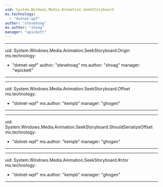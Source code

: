 ```yaml
---
uid: System.Windows.Media.Animation.SeekStoryboard
ms.technology: 
  - "dotnet-wpf"
author: "stevehoag"
ms.author: "shoag"
manager: "wpickett"
---
```


---
uid: System.Windows.Media.Animation.SeekStoryboard.Origin
ms.technology: 
  - "dotnet-wpf"
author: "stevehoag"
ms.author: "shoag"
manager: "wpickett"
---

---
uid: System.Windows.Media.Animation.SeekStoryboard.Offset
ms.technology: 
  - "dotnet-wpf"
ms.author: "kempb"
manager: "ghogen"
---

---
uid: System.Windows.Media.Animation.SeekStoryboard.ShouldSerializeOffset
ms.technology: 
  - "dotnet-wpf"
ms.author: "kempb"
manager: "ghogen"
---

---
uid: System.Windows.Media.Animation.SeekStoryboard.#ctor
ms.technology: 
  - "dotnet-wpf"
ms.author: "kempb"
manager: "ghogen"
---
